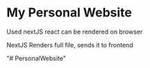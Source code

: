 # My Personal Website

Used nextJS
react can be rendered on browser

NextJS Renders full file, sends it to frontend

"# PersonalWebsite" 
